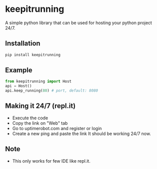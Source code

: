 # keepitrunning

A simple python library that can be used for hosting your python project 24/7.

## Installation
```bash
pip install keepitrunning
```

## Example
```python
from keepitrunning import Host
api = Host()
api.keep_running(80) # port, default: 8080
```

## Making it 24/7 (repl.it)
- Execute the code
- Copy the link on "Web" tab
- Go to uptimerobot.com and register or login
- Create a new ping and paste the link
It should be working 24/7 now.

## Note
- This only works for few IDE like repl.it.